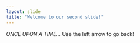 ```yaml
---
layout: slide
title: "Welcome to our second slide!"
---
```

*ONCE UPON A TIME...*
Use the left arrow to go back!
